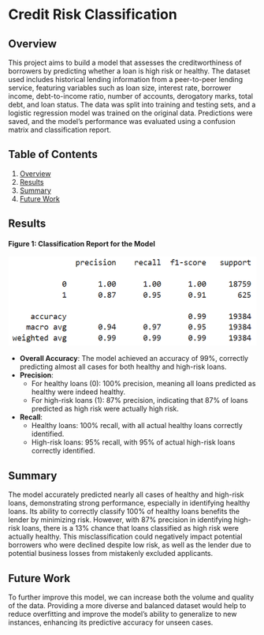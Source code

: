 # Credit Risk Classification

## Overview

This project aims to build a model that assesses the creditworthiness of borrowers by predicting whether a loan is high risk or healthy. The dataset used includes historical lending information from a peer-to-peer lending service, featuring variables such as loan size, interest rate, borrower income, debt-to-income ratio, number of accounts, derogatory marks, total debt, and loan status. The data was split into training and testing sets, and a logistic regression model was trained on the original data. Predictions were saved, and the model’s performance was evaluated using a confusion matrix and classification report.

## Table of Contents
1. [Overview](#overview)
2. [Results](#results)
3. [Summary](#summary)
4. [Future Work](#future-work)

## Results

#### Figure 1: Classification Report for the Model
![Figure 1](https://github.com/pixare7/credit-risk-classification/blob/main/images/fig1.png)

- **Overall Accuracy**: The model achieved an accuracy of 99%, correctly predicting almost all cases for both healthy and high-risk loans.
- **Precision**:
   - For healthy loans (0): 100% precision, meaning all loans predicted as healthy were indeed healthy.
   - For high-risk loans (1): 87% precision, indicating that 87% of loans predicted as high risk were actually high risk.
- **Recall**:
   - Healthy loans: 100% recall, with all actual healthy loans correctly identified.
   - High-risk loans: 95% recall, with 95% of actual high-risk loans correctly identified.

## Summary

The model accurately predicted nearly all cases of healthy and high-risk loans, demonstrating strong performance, especially in identifying healthy loans. Its ability to correctly classify 100% of healthy loans benefits the lender by minimizing risk. However, with 87% precision in identifying high-risk loans, there is a 13% chance that loans classified as high risk were actually healthy. This misclassification could negatively impact potential borrowers who were declined despite low risk, as well as the lender due to potential business losses from mistakenly excluded applicants.

## Future Work

To further improve this model, we can increase both the volume and quality of the data. Providing a more diverse and balanced dataset would help to reduce overfitting and improve the model’s ability to generalize to new instances, enhancing its predictive accuracy for unseen cases.
